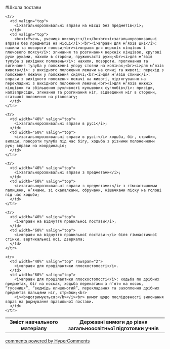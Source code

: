 <div id="hypercomments_widget" class="js-hypercomments-widget invisible"></div>

#Школа постави

<table>
  <body>
    <tr>
      <td align="center">
        <b>Зміст навчального матеріалу</b>
      </td>
      <td align="center" valign="top">
        <b>Державні вимоги до рівня загальноосвітньої підготовки учнів</b>
      </td>
    </tr>

    <tr>
      <td valign="top">
        <i>загальнорозвивальні вправи на місці без предметів</i>;
      </td>
      <td valign="top">
        <b><i>Учень, учениця виконує:</i></b><br><i>загальнорозвивальні вправи без предметів на місці</i>:<br><i>вправи для м’язів шиї</i>: нахили та повороти голови;<br><i>вправи для верхніх кінцівок і плечового поясу</i>: згинання та розгинання верхніх кінцівок, кругові рухи руками, нахили в сторони, пружинчасті рухи;<br><i>для м’язів тулуба з вихідних положень</i>: нахили, повороти, прогинання та вигинання тулуба у положенні упору стоячи на колінах;<br><i>для м’язів живота</i>: з вихідного положення лежачи на спині та животі; перехід з положення лежачи у положення сидячі;<br><i>для м’язів спини</i>: вправи з вихідного положення лежачі на животі, підтягування на перекладині з вихідного положення лежачи;<br><i>для м’язів нижніх кінцівок та збільшення рухливості кульшових суглобів</i>: присіди, напівприсіди, згинання та розгинання ніг, відведення ніг в сторони, статичні положення на рівновагу; 
      </td>
    </tr>

    <tr>
      <td width="40%" valign="top">
        <i>загальнорозвивальні вправи в русі</i>;
      </td>
      <td width="60%" valign="top">
        <i>загальнорозвивальні вправи в русі:</i> ходьба, біг, стрибки, випади, повороти тулуба під час бігу, ходьба з різними положеннями рук; вправи на координацію;
      </td>
    </tr>

    <tr>
      <td width="40%" valign="top">
        <i>загальнорозвивальні вправи з предметами</i>;
      </td>
      <td width="60%" valign="top">
        <i>загальнорозвивальні вправи з предметами:</i> з гімнастичними палицями, м’ячами, зі скакалками, обручами, мішечками піску на голові під час ходьби;
      </td>
    </tr>

    <tr>
      <td width="40%" valign="top">
        <i>вправи на відчуття правильної постави</i>;
      </td>
      <td width="60%" valign="top">
        <i>вправи на відчуття правильної постави:</i> біля гімнастичної стінки, вертикальної осі, дзеркала;
      </td>
    </tr>

    <tr>
      <td width="40%" valign="top" rowspan="2">
        <i>вправи для профілактики плоскостопості</i>.
      </td>
      <td width="60%" valign="top">
        <i>вправи для профілактики плоскостопості</i>: ходьба по дрібних предметах, біг на носках, ходьба перекатами з п’яти на носок, “гусениця”, “ведмідь клишоногий”, перекладання та захоплення дрібних предметів пальцями ніг, стрибки;<br>
        <i><b>дотримується:</b></i><br> вимог щодо послідовності виконання вправ на формування правильної постави.
      </td>
    </tr>
  </body>
</table>

<div class="js-hypercomments-container">
    <a href="http://hypercomments.com" class="hc-link" title="comments widget">comments powered by HyperComments</a>
</div>